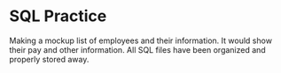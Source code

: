 # SQL Practice
Making a mockup list of employees and their information. It would show their pay and other information.
All SQL files have been organized and properly stored away.
